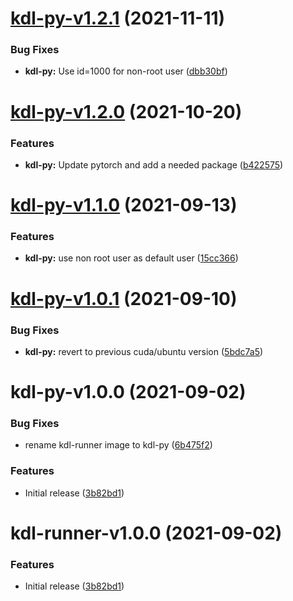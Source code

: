 # [kdl-py-v1.2.1](https://github.com/konstellation-io/kdl-runners/compare/kdl-py-v1.2.0...kdl-py-v1.2.1) (2021-11-11)


### Bug Fixes

* **kdl-py:** Use id=1000 for non-root user ([dbb30bf](https://github.com/konstellation-io/kdl-runners/commit/dbb30bf5a2dd195905e9107aee94412d8a6076d4))

# [kdl-py-v1.2.0](https://github.com/konstellation-io/kdl-runners/compare/kdl-py-v1.1.0...kdl-py-v1.2.0) (2021-10-20)


### Features

* **kdl-py:** Update pytorch and add a needed package ([b422575](https://github.com/konstellation-io/kdl-runners/commit/b422575c531e9dbc3c0cc3528bc579dc424f54a6))

# [kdl-py-v1.1.0](https://github.com/konstellation-io/kdl-runners/compare/kdl-py-v1.0.1...kdl-py-v1.1.0) (2021-09-13)


### Features

* **kdl-py:** use non root user as default user ([15cc366](https://github.com/konstellation-io/kdl-runners/commit/15cc36653a13063505ac5a9b38902bf7e5578d80))

# [kdl-py-v1.0.1](https://github.com/konstellation-io/kdl-runners/compare/kdl-py-v1.0.0...kdl-py-v1.0.1) (2021-09-10)


### Bug Fixes

* **kdl-py:** revert to previous cuda/ubuntu version ([5bdc7a5](https://github.com/konstellation-io/kdl-runners/commit/5bdc7a5b0e3a2c139e946d6297379cca9a226712))

# kdl-py-v1.0.0 (2021-09-02)


### Bug Fixes

* rename kdl-runner image to kdl-py ([6b475f2](https://github.com/konstellation-io/kdl-runners/commit/6b475f2cebc17baadf01dbd88e7e37fd4fca9929))


### Features

* Initial release ([3b82bd1](https://github.com/konstellation-io/kdl-runners/commit/3b82bd165bde340ea110d4ef2da171f3f1e5755e))

# kdl-runner-v1.0.0 (2021-09-02)


### Features

* Initial release ([3b82bd1](https://github.com/konstellation-io/kdl-runners/commit/3b82bd165bde340ea110d4ef2da171f3f1e5755e))
